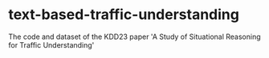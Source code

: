# text-based-traffic-understanding
The code and dataset of the KDD23 paper 'A Study of Situational Reasoning for Traffic Understanding'
